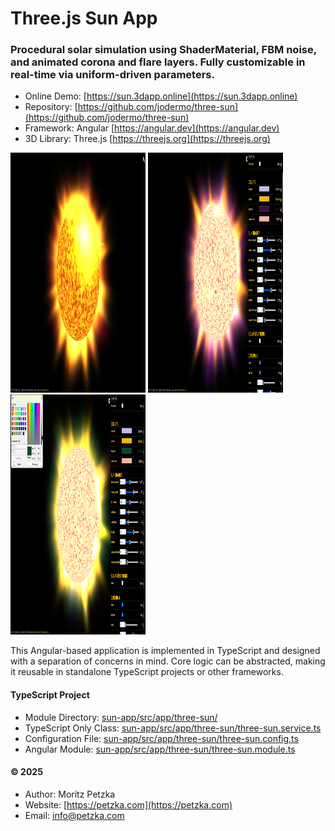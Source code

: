 # Three.js Sun App


### Procedural solar simulation using ShaderMaterial, FBM noise, and animated corona and flare layers. Fully customizable in real-time via uniform-driven parameters.
- Online Demo: [https://sun.3dapp.online](https://sun.3dapp.online)
- Repository: [https://github.com/jodermo/three-sun](https://github.com/jodermo/three-sun)
- Framework: Angular [https://angular.dev](https://angular.dev)
- 3D Library: Three.js [https://threejs.org](https://threejs.org)


<img src="https://github.com/jodermo/three-sun/blob/main/sun-app/public/screenshots/01.png" height="384" width="216" />
<img src="https://github.com/jodermo/three-sun/blob/main/sun-app/public/screenshots/02.png" height="384" width="216" />
<img src="https://github.com/jodermo/three-sun/blob/main/sun-app/public/screenshots/03.png"  height="384" width="216" />

This Angular-based application is implemented in TypeScript and designed with a separation of concerns in mind. 
Core logic can be abstracted, making it reusable in standalone TypeScript projects or other frameworks.

#### TypeScript Project
- Module Directory: [sun-app/src/app/three-sun/](./sun-app/src/app/three-sun/)
- TypeScript Only Class: [sun-app/src/app/three-sun/three-sun.service.ts](./sun-app/src/app/three-sun/three-sun.service.ts)
- Configuration File: [sun-app/src/app/three-sun/three-sun.config.ts](./sun-app/src/app/three-sun/three-sun.config.ts)
- Angular Module: [sun-app/src/app/three-sun/three-sun.module.ts](./sun-app/src/app/three-sun/three-sun.module.ts)

#### © 2025
- Author: Moritz Petzka
- Website: [https://petzka.com](https://petzka.com)
- Email: info@petzka.com
